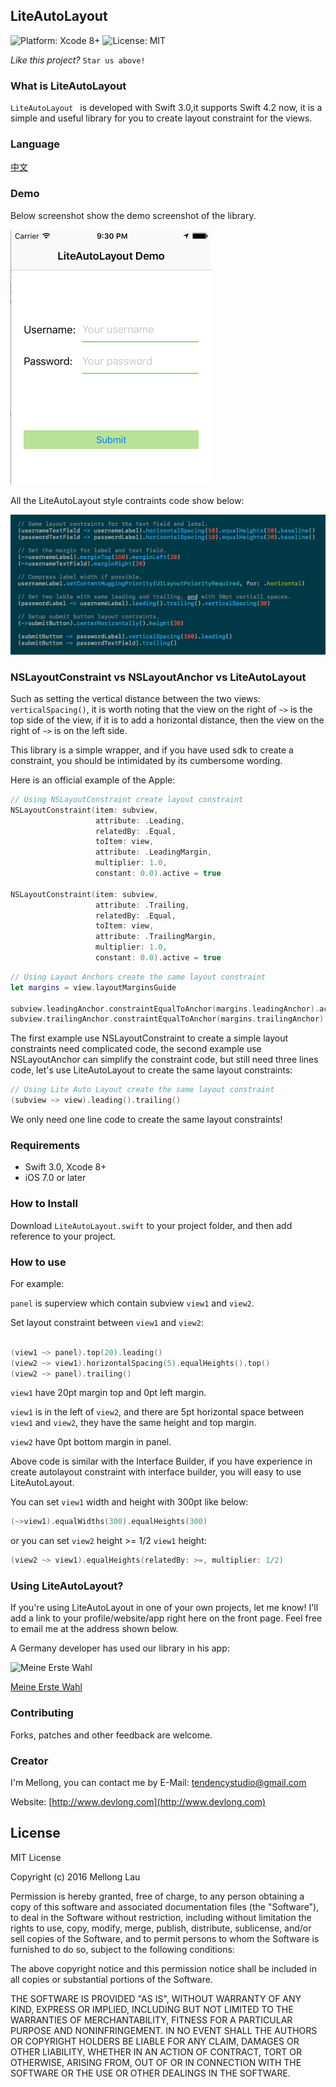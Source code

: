 
## LiteAutoLayout

<p align="left">

<img src="https://img.shields.io/badge/platform-Xcode%208%2B-blue.svg?style=flat" alt="Platform: Xcode 8+"/>
<img src="http://img.shields.io/badge/license-MIT-lightgrey.svg?style=flat" alt="License: MIT" />

</p>

*Like this project?*  `Star us above!`

### What is LiteAutoLayout

`LiteAutoLayout ` is developed with Swift 3.0,it supports Swift 4.2 now, it is a simple and useful library for you to create layout constraint for the views. 

### Language

[中文](./README_CN.md)

### Demo

Below screenshot show the demo screenshot of the library.

![Demo](./screenshot.png)

All the LiteAutoLayout style contraints code show below:

![Code](./layout_contraints.png)

### NSLayoutConstraint vs NSLayoutAnchor vs LiteAutoLayout

Such as setting the vertical distance between the two views: `verticalSpacing()`, it is worth noting that the view on the right of `~>` is the top side of the view, if it is to add a horizontal distance, then the view on the right of `~>` is on the left side.

This library is a simple wrapper, and if you have used sdk to create a constraint, you should be intimidated by its cumbersome wording.

Here is an official example of the Apple:

```swift
// Using NSLayoutConstraint create layout constraint
NSLayoutConstraint(item: subview,
                   attribute: .Leading,
                   relatedBy: .Equal,
                   toItem: view,
                   attribute: .LeadingMargin,
                   multiplier: 1.0,
                   constant: 0.0).active = true
 
NSLayoutConstraint(item: subview,
                   attribute: .Trailing,
                   relatedBy: .Equal,
                   toItem: view,
                   attribute: .TrailingMargin,
                   multiplier: 1.0,
                   constant: 0.0).active = true
``` 

```swift
// Using Layout Anchors create the same layout constraint
let margins = view.layoutMarginsGuide
 
subview.leadingAnchor.constraintEqualToAnchor(margins.leadingAnchor).active = true
subview.trailingAnchor.constraintEqualToAnchor(margins.trailingAnchor).active = true
```

The first example use NSLayoutConstraint to create a simple layout constraints need complicated code, the second example use NSLayoutAnchor can simplify the constraint code, but still need three lines code, let's use LiteAutoLayout to create the same layout constraints:

```swift
// Using Lite Auto Layout create the same layout constraint
(subview ~> view).leading().trailing()
```

We only need one line code to create the same layout constraints!

### Requirements

* Swift 3.0, Xcode 8+
* iOS 7.0 or later

### How to Install

Download `LiteAutoLayout.swift` to your project folder, and then add reference to your project.

### How to use

For example:

`panel` is superview which contain subview `view1` and `view2`.

Set layout constraint between `view1` and `view2`:

```swift

(view1 ~> panel).top(20).leading()
(view2 ~> view1).horizontalSpacing(5).equalHeights().top()
(view2 ~> panel).trailing()

```

`view1` have 20pt margin top and 0pt left margin.

`view1` is in the left of `view2`, and there are 5pt horizontal space between `view1` and `view2`, they have the same height and top margin.

`view2` have 0pt bottom margin in panel.

Above code is similar with the Interface Builder, if you have experience in create autolayout constraint with interface builder, you will easy to use LiteAutoLayout.


You can set `view1` width and height with 300pt like below:

```swift
(~>view1).equalWidths(300).equalHeights(300)
```

or you can set `view2` height >= 1/2 `view1` height:

```swift
(view2 ~> view1).equalHeights(relatedBy: >=, multiplier: 1/2)
```

### Using LiteAutoLayout?

If you're using LiteAutoLayout in one of your own projects, let me know! I'll add a link to your profile/website/app right here on the front page. Feel free to email me at the address shown below.

A Germany developer has used our library in his app:

![Meine Erste Wahl](http://is1.mzstatic.com/image/thumb/Purple127/v4/ea/da/b1/eadab136-b1f0-4bfb-6f01-2791f12ddaa6/source/175x175bb.jpg)

[Meine Erste Wahl](https://itunes.apple.com/us/app/meine-erste-wahl-bundestag-2017-wahl-helfer/id1201796437?ls=1&mt=8)

### Contributing
Forks, patches and other feedback are welcome.

### Creator
I'm Mellong, you can contact me by E-Mail: <tendencystudio@gmail.com>

Website: [http://www.devlong.com](http://www.devlong.com)

## License

MIT License

Copyright (c) 2016 Mellong Lau

Permission is hereby granted, free of charge, to any person obtaining a copy
of this software and associated documentation files (the "Software"), to deal
in the Software without restriction, including without limitation the rights
to use, copy, modify, merge, publish, distribute, sublicense, and/or sell
copies of the Software, and to permit persons to whom the Software is
furnished to do so, subject to the following conditions:

The above copyright notice and this permission notice shall be included in all
copies or substantial portions of the Software.

THE SOFTWARE IS PROVIDED "AS IS", WITHOUT WARRANTY OF ANY KIND, EXPRESS OR
IMPLIED, INCLUDING BUT NOT LIMITED TO THE WARRANTIES OF MERCHANTABILITY,
FITNESS FOR A PARTICULAR PURPOSE AND NONINFRINGEMENT. IN NO EVENT SHALL THE
AUTHORS OR COPYRIGHT HOLDERS BE LIABLE FOR ANY CLAIM, DAMAGES OR OTHER
LIABILITY, WHETHER IN AN ACTION OF CONTRACT, TORT OR OTHERWISE, ARISING FROM,
OUT OF OR IN CONNECTION WITH THE SOFTWARE OR THE USE OR OTHER DEALINGS IN THE
SOFTWARE.
